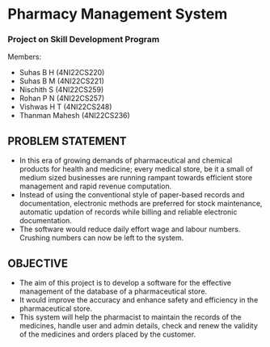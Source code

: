 # Pharmacy Management System

### Project on Skill Development Program

Members:
- Suhas B H (4NI22CS220)
- Suhas B M (4NI22CS221)
- Nischith S (4NI22CS259)
- Rohan P N (4NI22CS257)
- Vishwas H T (4NI22CS248)
- Thanman Mahesh (4NI22CS236)

## PROBLEM STATEMENT
- In this era of growing demands of pharmaceutical and chemical products for health and medicine; every medical store, be it a small of medium sized businesses are running rampant towards efficient store management and rapid revenue computation. 
- Instead of using the conventional style of paper-based records and documentation, electronic methods are preferred for stock maintenance, automatic updation of records while billing and reliable electronic documentation.
- The software would reduce daily effort wage and labour numbers. Crushing numbers can now be left to the system.

## OBJECTIVE
- The aim of this project is to develop a software for the effective management of the database of a pharmaceutical store.
- It would improve the accuracy and enhance safety and efficiency in the pharmaceutical store.
- This system will help the pharmacist to maintain the records of the medicines, handle user and admin details, check and renew the validity of the medicines and orders placed by the customer.
